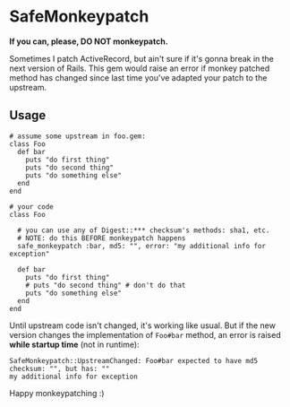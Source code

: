 # SafeMonkeypatch

**If you can, please, DO NOT monkeypatch.**

Sometimes I patch ActiveRecord, but ain't sure if
it's gonna break in the next version of Rails. This gem
would raise an error if monkey patched method has changed
since last time you've adapted your patch to the upstream.

## Usage

    # assume some upstream in foo.gem:
    class Foo
      def bar
        puts "do first thing"
        puts "do second thing"
        puts "do something else"
      end
    end

    # your code
    class Foo

      # you can use any of Digest::*** checksum's methods: sha1, etc.
      # NOTE: do this BEFORE monkeypatch happens
      safe_monkeypatch :bar, md5: "", error: "my additional info for exception"

      def bar
        puts "do first thing"
        # puts "do second thing" # don't do that
        puts "do something else"
      end
    end

Until upstream code isn't changed, it's working like usual.
But if the new version changes the implementation of `Foo#bar` method, an
error is raised **while startup time** (not in runtime):

    SafeMonkeypatch::UpstreamChanged: Foo#bar expected to have md5 checksum: "", but has: ""
    my additional info for exception

Happy monkeypatching :)

